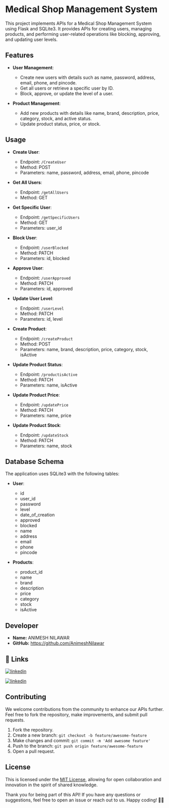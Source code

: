 # Medical Shop Management System

This project implements APIs for a Medical Shop Management System using Flask and SQLite3. It provides APIs for creating users, managing products, and performing user-related operations like blocking, approving, and updating user levels.

## Features

- **User Management**:
  - Create new users with details such as name, password, address, email, phone, and pincode.
  - Get all users or retrieve a specific user by ID.
  - Block, approve, or update the level of a user.

- **Product Management**:
  - Add new products with details like name, brand, description, price, category, stock, and active status.
  - Update product status, price, or stock.

## Usage

- **Create User**:
  - Endpoint: `/CreateUser`
  - Method: POST
  - Parameters: name, password, address, email, phone, pincode

- **Get All Users**:
  - Endpoint: `/getAllUsers`
  - Method: GET

- **Get Specific User**:
  - Endpoint: `/getSpecificUsers`
  - Method: GET
  - Parameters: user_id

- **Block User**:
  - Endpoint: `/userBlocked`
  - Method: PATCH
  - Parameters: id, blocked

- **Approve User**:
  - Endpoint: `/userApproved`
  - Method: PATCH
  - Parameters: id, approved

- **Update User Level**:
  - Endpoint: `/userLevel`
  - Method: PATCH
  - Parameters: id, level

- **Create Product**:
  - Endpoint: `/createProduct`
  - Method: POST
  - Parameters: name, brand, description, price, category, stock, isActive

- **Update Product Status**:
  - Endpoint: `/productisActive`
  - Method: PATCH
  - Parameters: name, isActive

- **Update Product Price**:
  - Endpoint: `/updatePrice`
  - Method: PATCH
  - Parameters: name, price

- **Update Product Stock**:
  - Endpoint: `/updateStock`
  - Method: PATCH
  - Parameters: name, stock

## Database Schema

The application uses SQLite3 with the following tables:

- **User**:
  - id
  - user_id
  - password
  - level
  - date_of_creation
  - approved
  - blocked
  - name
  - address
  - email
  - phone
  - pincode

- **Products**:
  - product_id
  - name
  - brand
  - description
  - price
  - category
  - stock
  - isActive

## Developer

- **Name:** ANIMESH NILAWAR
- **GitHub:** https://github.com/AnimeshNilawar


## 🔗 Links

[![linkedin](https://img.shields.io/badge/linkedin-0A66C2?style=for-the-badge&logo=linkedin&logoColor=white)](https://www.linkedin.com/in/animesh-nilawar/)

[![linkedin](https://img.shields.io/badge/instagram-bc2a8d?style=for-the-badge&logo=instagram&logoColor=white)](https://www.instagram.com/aniiimesh1/)

## Contributing

We welcome contributions from the community to enhance our APIs further. Feel free to fork the repository, make improvements, and submit pull requests.

1. Fork the repository.
2. Create a new branch: `git checkout -b feature/awesome-feature`
3. Make changes and commit: `git commit -m 'Add awesome feature'`
4. Push to the branch: `git push origin feature/awesome-feature`
5. Open a pull request.



## License

This is licensed under the [MIT License](https://choosealicense.com/licenses/mit/), allowing for open collaboration and innovation in the spirit of shared knowledge.

Thank you for being part of this API! If you have any questions or suggestions, feel free to open an issue or reach out to us. Happy coding! 🚀📞
